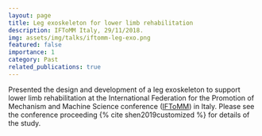 ```yaml
---
layout: page
title: Leg exoskeleton for lower limb rehabilitation
description: IFToMM Italy, 29/11/2018.
img: assets/img/talks/iftomm-leg-exo.png
featured: false
importance: 1
category: Past
related_publications: true
---
```


Presented the design and development of a leg exoskeleton to support lower limb rehabilitation at the International Federation for the
Promotion of Mechanism and Machine Science conference (<a href="https://www.iftommitaly.it/ifit2018/">IFToMM</a>) in Italy. Please see the conference proceeding {% cite shen2019customized %} for details of the study.
